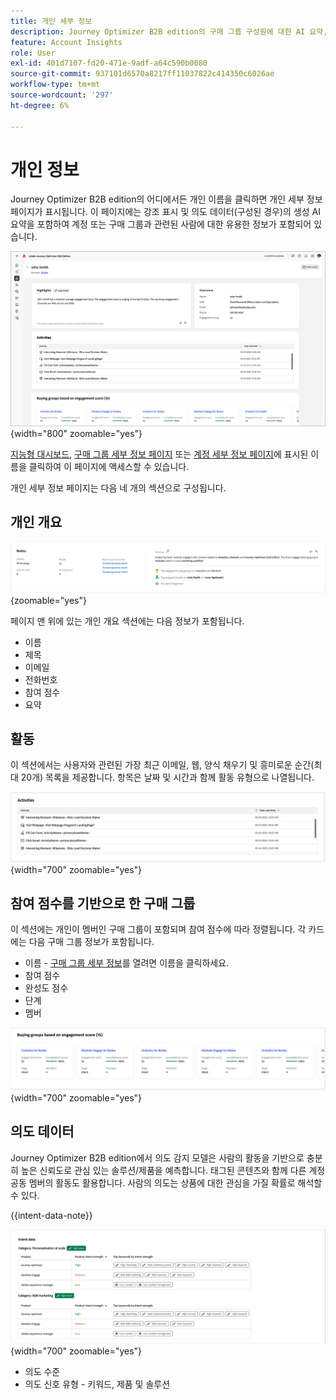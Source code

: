 ```yaml
---
title: 개인 세부 정보
description: Journey Optimizer B2B edition의 구매 그룹 구성원에 대한 AI 요약, 참여 점수, 활동 추적 및 의도 감지로 개인 인사이트를 봅니다.
feature: Account Insights
role: User
exl-id: 401d7107-fd20-471e-9adf-a64c590b0080
source-git-commit: 937101d6570a8217ff11037822c414350c6026ae
workflow-type: tm+mt
source-wordcount: '297'
ht-degree: 6%

---
```


# 개인 정보

Journey Optimizer B2B edition의 어디에서든 개인 이름을 클릭하면 개인 세부 정보 페이지가 표시됩니다. 이 페이지에는 강조 표시 및 의도 데이터(구성된 경우)의 생성 AI 요약을 포함하여 계정 또는 구매 그룹과 관련된 사람에 대한 유용한 정보가 포함되어 있습니다. <!-- There are also [actions](#person-actions) that you can execute for the person. -->

![개인 세부 정보 페이지](./assets/person-details-page.png){width="800" zoomable="yes"}

[지능형 대시보드](../dashboards/intelligent-dashboard.md), [구매 그룹 세부 정보 페이지](../buying-groups/buying-group-details.md) 또는 [계정 세부 정보 페이지](./account-details.md)에 표시된 이름을 클릭하여 이 페이지에 액세스할 수 있습니다.

개인 세부 정보 페이지는 다음 네 개의 섹션으로 구성됩니다.

## 개인 개요

![사용자 개요](./assets/details-page-account-overview.png){zoomable="yes"}

페이지 맨 위에 있는 개인 개요 섹션에는 다음 정보가 포함됩니다.

* 이름
* 제목
* 이메일
* 전화번호
* 참여 점수
* 요약

## 활동

이 섹션에서는 사용자와 관련된 가장 최근 이메일, 웹, 양식 채우기 및 흥미로운 순간(최대 20개) 목록을 제공합니다. 항목은 날짜 및 시간과 함께 활동 유형으로 나열됩니다.

![활동 - 사용자 세부 정보](./assets/person-details-activities.png){width="700" zoomable="yes"}

## 참여 점수를 기반으로 한 구매 그룹

이 섹션에는 개인이 멤버인 구매 그룹이 포함되며 참여 점수에 따라 정렬됩니다. 각 카드에는 다음 구매 그룹 정보가 포함됩니다.

* 이름 - [구매 그룹 세부 정보](../buying-groups/buying-group-details.md)를 열려면 이름을 클릭하세요.
* 참여 점수
* 완성도 점수
* 단계
* 멤버

![참여를 기반으로 한 구매 그룹 - 개인 세부 정보](./assets/person-details-buying-groups-engagement.png){width="700" zoomable="yes"}

## 의도 데이터

Journey Optimizer B2B edition에서 의도 감지 모델은 사람의 활동을 기반으로 충분히 높은 신뢰도로 관심 있는 솔루션/제품을 예측합니다. 태그된 콘텐츠와 함께 다른 계정 공동 멤버의 활동도 활용합니다. 사람의 의도는 상품에 대한 관심을 가질 확률로 해석할 수 있다.

{{intent-data-note}}

![의도 데이터 - 개인 세부 정보](./assets/intent-data-panel.png){width="700" zoomable="yes"}

* 의도 수준
* 의도 신호 유형 - 키워드, 제품 및 솔루션

<!-- ## Person actions -->
